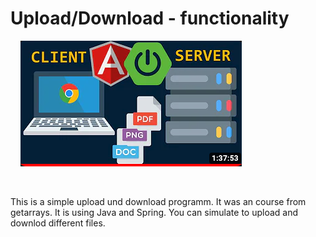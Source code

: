 # Upload/Download - functionality
&nbsp;
&nbsp;
![Bildbeschreibung](get_arrays_upload.png)

&nbsp;


This is a simple upload und download programm. It was an course from getarrays. It is using Java and Spring. You can simulate to upload and downlod different files.  
